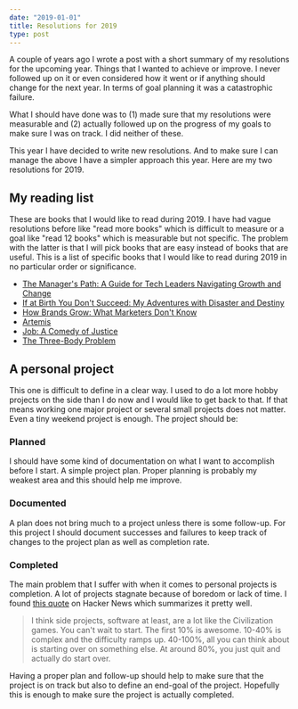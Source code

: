 ```yaml
---
date: "2019-01-01"
title: Resolutions for 2019
type: post
---
```


A couple of years ago I wrote a post with a short summary of my resolutions for the upcoming year. Things that I wanted to achieve or improve. I never followed up on it or even considered how it went or if anything should change for the next year. In terms of goal planning it was a catastrophic failure.

What I should have done was to (1) made sure that my resolutions were measurable and (2) actually followed up on the progress of my goals to make sure I was on track. I did neither of these.

This year I have decided to write new resolutions. And to make sure I can manage the above I have a simpler approach this year. Here are my two resolutions for 2019.

## My reading list
These are books that I would like to read during 2019. I have had vague resolutions before like "read more books" which is difficult to measure or a goal like "read 12 books" which is measurable but not specific. The problem with the latter is that I will pick books that are easy instead of books that are useful. This is a list of specific books that I would like to read during 2019 in no particular order or significance.

 * [The Manager's Path: A Guide for Tech Leaders Navigating Growth and Change](https://www.goodreads.com/book/show/33369254-the-manager-s-path)
 * [If at Birth You Don't Succeed: My Adventures with Disaster and Destiny](https://www.goodreads.com/book/show/25666058-if-at-birth-you-don-t-succeed)
 * [How Brands Grow: What Marketers Don't Know](https://www.goodreads.com/book/show/9128288-how-brands-grow)
 * [Artemis](https://www.goodreads.com/book/show/34928122-artemis)
 * [Job: A Comedy of Justice](https://www.goodreads.com/book/show/355.Job)
 * [The Three-Body Problem](https://www.goodreads.com/book/show/20518872-the-three-body-problem)

## A personal project
This one is difficult to define in a clear way. I used to do a lot more hobby projects on the side than I do now and I would like to get back to that. If that means working one major project or several small projects does not matter. Even a tiny weekend project is enough. The project should be:

### Planned
I should have some kind of documentation on what I want to accomplish before I start. A simple project plan. Proper planning is probably my weakest area and this should help me improve.

### Documented
A plan does not bring much to a project unless there is some follow-up. For this project I should document successes and failures to keep track of changes to the project plan as well as completion rate.

### Completed
The main problem that I suffer with when it comes to personal projects is completion. A lot of projects stagnate because of boredom or lack of time. I found [this quote](https://news.ycombinator.com/item?id=18546751) on Hacker News which summarizes it pretty well.

> I think side projects, software at least, are a lot like the Civilization games.
> You can't wait to start. The first 10% is awesome. 10-40% is complex and the difficulty ramps up. 40-100%, all you can think about is starting over on something else. At around 80%, you just quit and actually do start over.

Having a proper plan and follow-up should help to make sure that the project is on track but also to define an end-goal of the project. Hopefully this is enough to make sure the project is actually completed.
